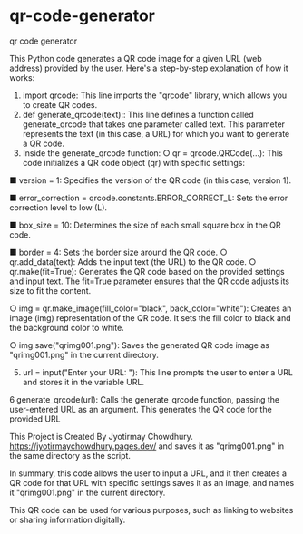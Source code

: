 # qr-code-generator
qr code generator

This Python code generates a QR code image for a given URL (web address) provided by the
user. Here's a step-by-step explanation of how it works:
1. import qrcode: This line imports the "qrcode" library, which allows you to create QR
codes.
2. def generate_qrcode(text):: This line defines a function called
generate_qrcode that takes one parameter called text. This parameter represents
the text (in this case, a URL) for which you want to generate a QR code.
3. Inside the generate_qrcode function:
○ qr = qrcode.QRCode(...): This code initializes a QR code object (qr) with
specific settings:

■ version = 1: Specifies the version of the QR code (in this case,
version 1).

■ error_correction = qrcode.constants.ERROR_CORRECT_L:
Sets the error correction level to low (L).

■ box_size = 10: Determines the size of each small square box in the
QR code.

■ border = 4: Sets the border size around the QR code.
○ qr.add_data(text): Adds the input text (the URL) to the QR code.
○ qr.make(fit=True): Generates the QR code based on the provided settings
and input text. The fit=True parameter ensures that the QR code adjusts its
size to fit the content.

○ img = qr.make_image(fill_color="black", back_color="white"):
Creates an image (img) representation of the QR code. It sets the fill color to
black and the background color to white.

○ img.save("qrimg001.png"): Saves the generated QR code image as
"qrimg001.png" in the current directory.

5. url = input("Enter your URL: "): This line prompts the user to enter a URL
and stores it in the variable URL.

6 generate_qrcode(url): Calls the generate_qrcode function, passing the
user-entered URL as an argument. This generates the QR code for the provided URL

This Project is Created By Jyotirmay Chowdhury.
https://jyotirmaychowdhury.pages.dev/
and saves it as "qrimg001.png" in the same directory as the script.

In summary, this code allows the user to input a URL, and it then creates a QR code for that
URL with specific settings saves it as an image, and names it "qrimg001.png" in the current
directory. 

This QR code can be used for various purposes, such as linking to websites or
sharing information digitally.
